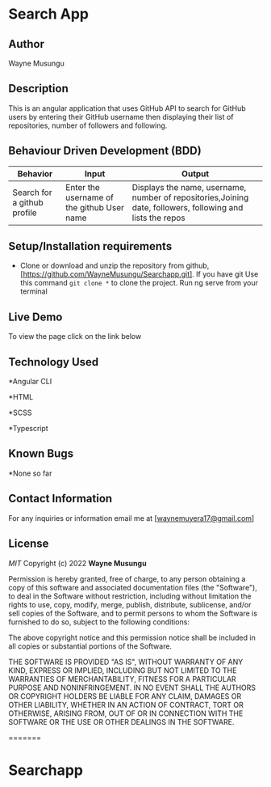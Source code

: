 # Search App

## Author
Wayne Musungu

## Description
This is an angular application that uses GitHub API to search for  GitHub users by entering their GitHub username then displaying their list of repositories, number of followers and following.

## Behaviour Driven Development (BDD)

| Behavior                  | Input                     | Output                    |
| ------------------------- | ------------------------- | ------------------------- |
| Search for a github profile |Enter the username of the github User name | Displays the name, username, number of repositories,Joining date, followers, following and lists the repos  |

## Setup/Installation requirements

- Clone  or download and unzip the repository from github, [https://github.com/WayneMusungu/Searchapp.git].
 If you have git Use this command `git clone *` to clone the project.
 Run ng serve from your terminal

## Live Demo
To view the page click on the link below

## Technology Used 
*Angular CLI

*HTML

*SCSS

*Typescript


## Known Bugs

*None so far

## Contact Information
For any inquiries or information email me at [waynemuyera17@gmail.com]

## License

*MIT*
Copyright (c) 2022 **Wayne Musungu**

Permission is hereby granted, free of charge, to any person obtaining a copy of this software and associated documentation files (the "Software"), to deal in the Software without restriction, including without limitation the rights to use, copy, modify, merge, publish, distribute, sublicense, and/or sell copies of the Software, and to permit persons to whom the Software is furnished to do so, subject to the following conditions:

The above copyright notice and this permission notice shall be included in all copies or substantial portions of the Software.

THE SOFTWARE IS PROVIDED "AS IS", WITHOUT WARRANTY OF ANY KIND, EXPRESS OR IMPLIED, INCLUDING BUT NOT LIMITED TO THE WARRANTIES OF MERCHANTABILITY, FITNESS FOR A PARTICULAR PURPOSE AND NONINFRINGEMENT. IN NO EVENT SHALL THE AUTHORS OR COPYRIGHT HOLDERS BE LIABLE FOR ANY CLAIM, DAMAGES OR OTHER LIABILITY, WHETHER IN AN ACTION OF CONTRACT, TORT OR OTHERWISE, ARISING FROM, OUT OF OR IN CONNECTION WITH THE SOFTWARE OR THE USE OR OTHER DEALINGS IN THE SOFTWARE.

=======
# Searchapp